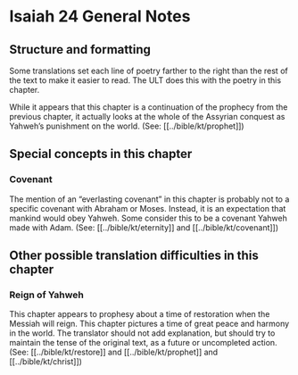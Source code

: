 # Isaiah 24 General Notes
## Structure and formatting

Some translations set each line of poetry farther to the right than the rest of the text to make it easier to read. The ULT does this with the poetry in this chapter.

While it appears that this chapter is a continuation of the prophecy from the previous chapter, it actually looks at the whole of the Assyrian conquest as Yahweh’s punishment on the world. (See: [[../bible/kt/prophet]])

## Special concepts in this chapter

### Covenant
The mention of an “everlasting covenant” in this chapter is probably not to a specific covenant with Abraham or Moses. Instead, it is an expectation that mankind would obey Yahweh. Some consider this to be a covenant Yahweh made with Adam. (See: [[../bible/kt/eternity]] and [[../bible/kt/covenant]])

## Other possible translation difficulties in this chapter

### Reign of Yahweh
This chapter appears to prophesy about a time of restoration when the Messiah will reign. This chapter pictures a time of great peace and harmony in the world. The translator should not add explanation, but should try to maintain the tense of the original text, as a future or uncompleted action. (See: [[../bible/kt/restore]] and [[../bible/kt/prophet]] and [[../bible/kt/christ]])